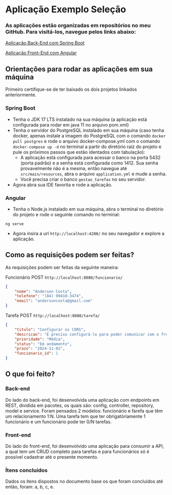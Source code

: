 # Aplicação Exemplo Seleção

### As aplicações estão organizadas em repositórios no meu GitHub. Para visitá-los, navegue pelos links abaixo:

[Aplicação Back-End com Spring Boot](https://github.com/phelyppealex/gestor-tarefas-rest)

[Aplicação Front-End com Angular](https://github.com/phelyppealex/gestor-tarefas-angular)

## Orientações para rodar as aplicações em sua máquina

Primeiro certifique-se de ter baixado os dois projetos linkados anteriormente.

### Spring Boot
- Tenha o JDK 17 LTS instalado na sua máquina (a aplicação está configurada para rodar em java 11 no arquivo pom.xml)
- Tenha o servidor do PostgreSQL instalado em sua máquina (caso tenha docker, apenas instale a imagem do PostgreSQL com o comando `docker pull postgres` e rode o arquivo docker-compose.yml com o comando `docker-compose up -d` no terminal a partir do diretório raíz do projeto e pule os próximos passos que estão identados com tabulação):
    - A aplicação está configurada para acessar o banco na porta 5432 (porta padrão) e a senha está configurada como 1412. Sua senha provavelmente não é a mesma, então navegue até `src/main/resources`, abra o arquivo `application.yml` e mude a senha.
    - Você precisa criar o banco `gestao_tarefas` no seu servidor.
- Agora abra sua IDE favorita e rode a aplicação.

### Angular
- Tenha o Node.js instalado em sua máquina, abra o terminal no diretório do projeto e rode o seguinte comando no terminal:

~~~
ng serve
~~~

- Agora insira a url `http://localhost:4200/` no seu navegador e explore a aplicação.

## Como as requisições podem ser feitas?

As requisições podem ser feitas da seguinte maneira:


Funcionário POST
`http://localhost:8080/funcionario/`
~~~json
{
	"nome": "Anderson Costa",
	"telefone": "(84) 99410-3474",
	"email": "andersoncosta@gmail.com"
}
~~~
Tarefa POST
`http://localhost:8080/tarefa/`
~~~json
{
	"titulo": "Configurar os CORS",
	"descricao": "É preciso configurá-lo para poder comunicar com o front",
	"prioridade": "Média",
	"status": "Em andamento",
	"prazo": "2024-11-02",
	"funcionario_id": 1
}
~~~

## O que foi feito?

### Back-end
Do lado do back-end, foi desenvolvida uma aplicação com endpoints em REST, dividida em pacotes, os quais são: config, controller, repository, model e service. Foram pensados 2 modelos: funcionário e farefa que têm um relacionamento 1:N. Uma tarefa tem que ter obrigatóriamente 1 funcionário e um funcionário pode ter 0/N tarefas.

### Front-end
Do lado do front-end, foi desenvolvido uma aplicação para consumir a API, a qual tem um CRUD completo para tarefas e para funcionários só é possível cadastrar até o presente momento.

### Ítens concluídos
Dados os ítens dispostos no documento base os que foram concluídos até então, foram: a, b, c, e.